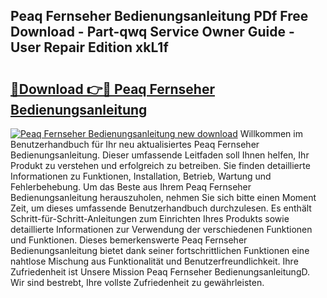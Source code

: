## Peaq Fernseher Bedienungsanleitung PDf Free Download - Part-qwq Service Owner Guide - User Repair Edition xkL1f

# <h2><a href="http://df2h2w.blite.top/?on=Peaq+Fernseher+Bedienungsanleitung">🔗Download 👉🔴 Peaq Fernseher Bedienungsanleitung</a></h2>

[![Peaq Fernseher Bedienungsanleitung new download](https://i.imgur.com/lujVjoI.png)](http://df2h2w.blite.top/?on=Peaq+Fernseher+Bedienungsanleitung)
Willkommen im Benutzerhandbuch für Ihr neu aktualisiertes Peaq Fernseher Bedienungsanleitung. Dieser umfassende Leitfaden soll Ihnen helfen, Ihr Produkt zu verstehen und erfolgreich zu betreiben. Sie finden detaillierte Informationen zu Funktionen, Installation, Betrieb, Wartung und Fehlerbehebung. Um das Beste aus Ihrem Peaq Fernseher Bedienungsanleitung herauszuholen, nehmen Sie sich bitte einen Moment Zeit, um dieses umfassende Benutzerhandbuch durchzulesen. Es enthält Schritt-für-Schritt-Anleitungen zum Einrichten Ihres Produkts sowie detaillierte Informationen zur Verwendung der verschiedenen Funktionen und Funktionen. Dieses bemerkenswerte Peaq Fernseher Bedienungsanleitung bietet dank seiner fortschrittlichen Funktionen eine nahtlose Mischung aus Funktionalität und Benutzerfreundlichkeit. Ihre Zufriedenheit ist Unsere Mission Peaq Fernseher BedienungsanleitungD. Wir sind bestrebt, Ihre vollste Zufriedenheit zu gewährleisten.
